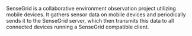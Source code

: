 SenseGrid is a collaborative environment observation project utilizing mobile devices. It gathers sensor data on mobile devices and periodically sends it to the SenseGrid server, which then transmits this data to all connected devices running a SenseGrid compatible client. 